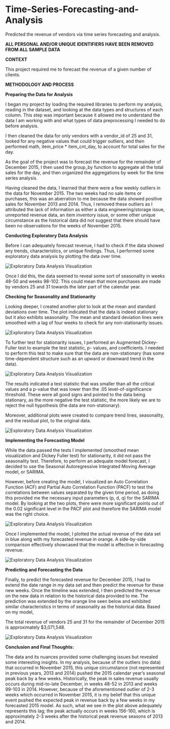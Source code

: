# Time-Series-Forecasting-and-Analysis
Predicted the revenue of vendors via time series forecasting and analysis.  

**ALL PERSONAL AND/OR UNIQUE IDENTIFIERS HAVE BEEN REMOVED FROM ALL SAMPLE DATA**  

**CONTEXT**

This project required me to forecast the revenue of a given number of clients. 

**METHODOLOGY AND PROCESS**

**Preparing the Data for Analysis**

I began my project by loading the required libraries to perform my analysis, reading in the dataset, and looking at the data types and structures of each column. This step was important because it allowed me to understand the data I am working with and what types of data preprocessing I needed to do before analysis. 

I then cleaned the data for only vendors with a vendor_id of 25 and 31, looked for any negative values that could trigger outliers, and then performed math, item_price * item_cnt_day, to account for total sales for the day. 

As the goal of the project was to forecast the revenue for the remainder of December 2015, I then used the group_by function to aggregate all the total sales for the day, and then organized the aggregations by week for the time series analysis.  

Having cleaned the data, I learned that there were a few weekly outliers in the data for November 2015. The two weeks had no sale items or purchases, this was an aberration to me because the data showed positive sales for November 2013 and 2014. Thus, I removed these outliers as I attributed the lack of information as either a data engineering/storage issue, unreported revenue data, an item inventory issue, or some other unique circumstance as the historical data did not suggest that there should have been no observations for the weeks of November 2015. 

**Conducting Exploratory Data Analysis**

Before I can adequately forecast revenue, I had to check if the data showed any trends, characteristics, or unique findings. Thus, I performed some exploratory data analysis by plotting the data over time.

![Exploratory Data Analysis Visualization](https://github.com/artwang31/Time-Series-Forecasting-and-Analysis/blob/main/1%20EDA%20Plot.png)

Once I did this, the data seemed to reveal some sort of seasonality in weeks 48-50 and weeks 98-102. This could mean that more purchases are made by vendors 25 and 31 towards the later part of the calendar year.

**Checking for Seasonality and Stationarity**

Looking deeper, I created another plot to look at the mean and standard deviations over time. The plot indicated that the data is indeed stationary but it also exhibits seasonality. The mean and standard deviation lines were smoothed with a lag of four weeks to check for any non-stationarity issues.

![Exploratory Data Analysis Visualization](https://github.com/artwang31/Time-Series-Forecasting-and-Analysis/blob/main/2%20EDA%20Mean%20SD.png)

To further test for stationarity issues, I performed an Augmented Dickey-Fuller test to example the test statistic, p- values, and coefficients. I needed to perform this test to make sure that the data are non-stationary (has some time-dependent structure such as an upward or downward trend in the data).

![Exploratory Data Analysis Visualization](https://github.com/artwang31/Time-Series-Forecasting-and-Analysis/blob/main/3%20Dickey%20Fuller.png)

The results indicated a test statistic that was smaller than all the critical values and a p-value that was lower than the .05 level-of-significance threshold. These were all good signs and pointed to the data being stationary, as the more negative the test statistic, the more likely we are to reject the null hypothesis (the data are non-stationary).

Moreover, additional plots were created to compare trend lines, seasonality, and the residual plot, to the original data.

![Exploratory Data Analysis Visualization](https://github.com/artwang31/Time-Series-Forecasting-and-Analysis/blob/main/4%20Multi%20Plots.png)

**Implementing the Forecasting Model**

While the data passed the tests I implemented (smoothed mean visualization and Dickey Fuller test) for stationarity, it did not pass the seasonality test. Therefore, to perform an adequate model forecast, I decided to use the Seasonal Autoregressive Integrated Moving Average model, or SARIMA.

However, before creating the model, I visualized an Auto Correlation Function (ACF) and Partial Auto Correlation Function (PACF) to test the correlations between values separated by the given time period, as doing this provided me the necessary input parameters (p, d, q) for the SARIMA model. By looking at the two plots, there were more significant points out of the 0.02 significant level in the PACF plot and therefore the SARIMA model was the right choice.

![Exploratory Data Analysis Visualization](https://github.com/artwang31/Time-Series-Forecasting-and-Analysis/blob/main/5%20ACF%20PACF.png)

Once I implemented the model, I plotted the actual revenue of the data set in blue along with my forecasted revenue in orange. A side-by-side comparison effectively showcased that the model is effective in forecasting revenue.

![Exploratory Data Analysis Visualization](https://github.com/artwang31/Time-Series-Forecasting-and-Analysis/blob/main/6%20Actual%20Forecast.png)

**Predicting and Forecasting the Data**

Finally, to predict the forecasted revenue for December 2015, I had to extend the date range in my data set and then predict the revenue for these new weeks. Once the timeline was extended, I then predicted the revenue on the new data in relation to the historical data provided to me. The prediction was extended by the orange line seen below and exhibited similar characteristics in terms of seasonality as the historical data. Based on my model,

The total revenue of vendors 25 and 31 for the remainder of December 2015 is approximately $3,071,548.

![Exploratory Data Analysis Visualization](https://github.com/artwang31/Time-Series-Forecasting-and-Analysis/blob/main/7%20Result.png)

**Conclusion and Final Thoughts:**

The data and its nuances provided some challenging issues but revealed some interesting insights. In my analysis, because of the outliers (no data) that occurred in November 2015, this unique circumstance (not represented in previous years, 2013 and 2014) pushed the 2015 calendar year’s seasonal peak back by a few weeks.
Historically, the peak in sales revenue usually occurs during mid-to-late December, in weeks 48-52 in 2013 and weeks 99-103 in 2014. However, because of the aforementioned outlier of 2-3 weeks which occurred in November 2015, it is my belief that this unique event pushed the expected peak in revenue back by a few weeks in my forecasted 2015 model. As such, what we see in the plot above adequately represents this lag; the peak actually occurs in weeks 156-160, which is approximately 2-3 weeks after the historical peak revenue seasons of 2013 and 2014.
 

  
